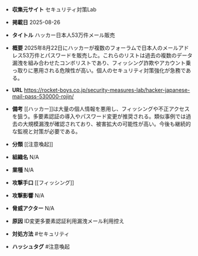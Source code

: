 - **収集元サイト**
セキュリティ対策Lab

- **掲載日**
2025-08-26

- **タイトル**
ハッカー日本人53万件メール販売

- **概要**
2025年8月22日にハッカーが複数のフォーラムで日本人のメールアドレス53万件とパスワードを販売した。これらのリストは過去の複数のデータ漏洩を組み合わせたコンボリストであり、フィッシング詐欺やアカウント乗っ取りに悪用される危険性が高い。個人のセキュリティ対策強化が急務である。

- **URL**
https://rocket-boys.co.jp/security-measures-lab/hacker-japanese-mail-pass-530000-rojin/

- **備考**
[[ハッカー]]は大量の個人情報を悪用し、フィッシングや不正アクセスを狙う。多要素認証の導入やパスワード変更が推奨される。類似事例では過去の大規模漏洩が確認されており、被害拡大の可能性が高い。今後も継続的な監視と対策が必要である。

- **分類**
[[注意喚起]]

- **組織名**
N/A

- **業種**
N/A

- **攻撃手口**
[[フィッシング]]

- **攻撃影響**
N/A

- **脅威アクター**
N/A

- **原因**
ID変更多要素認証利用漏洩メール利用控え

- **対処方法**
#セキュリティ

- **ハッシュタグ**
#注意喚起
